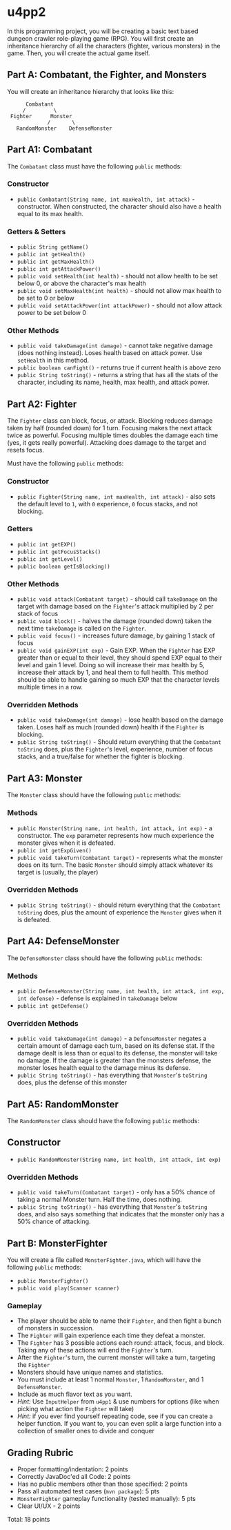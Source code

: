 # u4pp2

In this programming project, you will be creating a basic text based dungeon crawler role-playing game (RPG). You will first create an inheritance hierarchy of all the characters (fighter, various monsters) in the game. Then, you will create the actual game itself.  

## Part A: Combatant, the Fighter, and Monsters

You will create an inheritance hierarchy that looks like this:

          Combatant
         /         \
     Fighter      Monster
                 /       \
       RandomMonster    DefenseMonster
## Part A1: Combatant

The `Combatant` class must have the following `public` methods:

### Constructor

- `public Combatant(String name, int maxHealth, int attack)` - constructor. When constructed, the character should also have a health equal to its max health. 

### Getters & Setters

- `public String getName()`
- `public int getHealth()`
- `public int getMaxHealth()`
- `public int getAttackPower()`
- `public void setHealth(int health)` - should not allow health to be set below 0, or above the character's max health
- `public void setMaxHealth(int health)` - should not allow max health to be set to 0 or below
- `public void setAttackPower(int attackPower)` - should not allow attack power to be set below 0

### Other Methods

- `public void takeDamage(int damage)` - cannot take negative damage (does nothing instead). Loses health based on attack power. Use `setHealth` in this method.
- `public boolean canFight()` - returns true if current health is above zero
- `public String toString()` - returns a string that has all the stats of the character, including its name, health, max health, and attack power.

## Part A2: Fighter

The `Fighter` class can block, focus, or attack. Blocking reduces damage taken by half (rounded down) for 1 turn. Focusing makes the next attack twice as powerful. Focusing multiple times doubles the damage each time (yes, it gets really powerful). Attacking does damage to the target and resets focus.

Must have the following `public` methods:

### Constructor 

- `public Fighter(String name, int maxHealth, int attack)` - also sets the default level to `1`, with `0` experience, `0` focus stacks, and not blocking.

### Getters

- `public int getEXP()`
- `public int getFocusStacks()`
- `public int getLevel()`
- `public boolean getIsBlocking()`

### Other Methods

- `public void attack(Combatant target)` - should call `takeDamage` on the target with damage based on the `Fighter`'s attack multiplied by 2 per stack of focus
- `public void block()` - halves the damage (rounded down) taken the next time `takeDamage` is called on the `Fighter`.
- `public void focus()` - increases future damage, by gaining 1 stack of focus
- `public void gainEXP(int exp)` - Gain EXP. When the `Fighter` has EXP greater than or equal to their level, they should spend EXP equal to their level and gain 1 level. Doing so will increase their max health by 5, increase their attack by 1, and heal them to full health. This method should be able to handle gaining so much EXP that the character levels multiple times in a row.

### Overridden Methods

- `public void takeDamage(int damage)` - lose health based on the damage taken. Loses half as much (rounded down) health if the `Fighter` is blocking.
- `public String toString()` - Should return everything that the `Combatant` `toString` does, plus the `Fighter`'s level, experience, number of focus stacks, and a true/false for whether the fighter is blocking.

## Part A3: Monster

The `Monster` class should have the following `public` methods:

### Methods

- `public Monster(String name, int health, int attack, int exp)` - a constructor. The `exp` parameter represents how much experience the monster gives when it is defeated.
- `public int getExpGiven()`
- `public void takeTurn(Combatant target)` - represents what the monster does on its turn. The basic `Monster` should simply attack whatever its target is (usually, the player)

### Overridden Methods

- `public String toString()` - should return everything that the `Combatant` `toString` does, plus the amount of experience the `Monster` gives when it is defeated.

## Part A4: DefenseMonster

The `DefenseMonster` class should have the following `public` methods:

### Methods 

- `public DefenseMonster(String name, int health, int attack, int exp, int defense)` - defense is explained in `takeDamage` below
- `public int getDefense()`

### Overridden Methods

- `public void takeDamage(int damage)` - a `DefenseMonster` negates a certain amount of damage each turn, based on its defense stat. If the damage dealt is less than or equal to its defense, the monster will take no damage. If the damage is greater than the monsters defense, the monster loses health equal to the damage minus its defense.
- `public String toString()` - has everything that `Monster`'s `toString` does, plus the defense of this monster

## Part A5: RandomMonster

The `RandomMonster` class should have the following `public` methods:

## Constructor

- `public RandomMonster(String name, int health, int attack, int exp)`


### Overridden Methods

- `public void takeTurn(Combatant target)` - only has a 50% chance of taking a normal Monster turn. Half the time, does nothing. 
- `public String toString()` - has everything that `Monster`'s `toString` does, and also says something that indicates that the monster only has a 50% chance of attacking.
  
## Part B: MonsterFighter

You will create a file called `MonsterFighter.java`, which will have the following `public` methods: 

- `public MonsterFighter()`
- `public void play(Scanner scanner)`

### Gameplay

- The player should be able to name their `Fighter`, and then fight a bunch of monsters in succession.
- The `Fighter` will gain experience each time they defeat a monster.
- The `Fighter` has 3 possible actions each round: attack, focus, and block. Taking any of these actions will end the `Fighter`'s turn. 
- After the `Fighter`'s turn, the current monster will take a turn, targeting the `Fighter`
- Monsters should have unique names and statistics.
- You must include at least 1 normal `Monster`, 1 `RandomMonster`, and 1 `DefenseMonster`.
- Include as much flavor text as you want.
- *Hint:* Use `InputHelper` from `u4pp1` & use numbers for options (like when picking what action the `Fighter` will take)
- *Hint:* if you ever find yourself repeating code, see if you can create a helper function. If you want to, you can even split a large function into a collection of smaller ones to divide and conquer
  
## Grading Rubric

- Proper formatting/indentation: 2 points
- Correctly JavaDoc'ed all Code: 2 points
- Has no public members other than those specified: 2 points
- Pass all automated test cases (`mvn package`): 5 pts
- `MonsterFighter` gameplay functionality (tested manually): 5 pts
- Clear UI/UX - 2 points

Total: 18 points